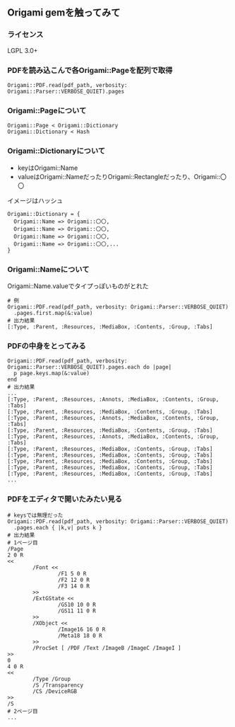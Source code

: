 ## Origami gemを触ってみて

### ライセンス
LGPL 3.0+

### PDFを読み込こんで各Origami::Pageを配列で取得

```
Origami::PDF.read(pdf_path, verbosity: Origami::Parser::VERBOSE_QUIET).pages
```

### Origami::Pageについて

```
Origami::Page < Origami::Dictionary
Origami::Dictionary < Hash
```

### Origami::Dictionaryについて

- keyはOrigami::Name
- valueはOrigami::NameだったりOrigami::Rectangleだったり、Origami::〇〇

イメージはハッシュ
```
Origami::Dictionary = {
  Origami::Name => Origami::〇〇,
  Origami::Name => Origami::〇〇,
  Origami::Name => Origami::〇〇,
  Origami::Name => Origami::〇〇,...
}
```

### Origami::Nameについて

Origami::Name.valueでタイプっぽいものがとれた

```
# 例
Origami::PDF.read(pdf_path, verbosity: Origami::Parser::VERBOSE_QUIET)
  .pages.first.map(&:value)
# 出力結果
[:Type, :Parent, :Resources, :MediaBox, :Contents, :Group, :Tabs]
```
### PDFの中身をとってみる

```
Origami::PDF.read(pdf_path, verbosity: Origami::Parser::VERBOSE_QUIET).pages.each do |page|
  p page.keys.map(&:value)
end
# 出力結果
...
[:Type, :Parent, :Resources, :Annots, :MediaBox, :Contents, :Group, :Tabs]
[:Type, :Parent, :Resources, :MediaBox, :Contents, :Group, :Tabs]
[:Type, :Parent, :Resources, :Annots, :MediaBox, :Contents, :Group, :Tabs]
[:Type, :Parent, :Resources, :MediaBox, :Contents, :Group, :Tabs]
[:Type, :Parent, :Resources, :Annots, :MediaBox, :Contents, :Group, :Tabs]
[:Type, :Parent, :Resources, :MediaBox, :Contents, :Group, :Tabs]
[:Type, :Parent, :Resources, :MediaBox, :Contents, :Group, :Tabs]
[:Type, :Parent, :Resources, :MediaBox, :Contents, :Group, :Tabs]
[:Type, :Parent, :Resources, :MediaBox, :Contents, :Group, :Tabs]
[:Type, :Parent, :Resources, :MediaBox, :Contents, :Group, :Tabs]
...
```

### PDFをエディタで開いたみたい見る

```
# keysでは無理だった
Origami::PDF.read(pdf_path, verbosity: Origami::Parser::VERBOSE_QUIET)
  .pages.each { |k,v| puts k }
# 出力結果
# 1ページ目
/Page
2 0 R
<<
        /Font <<
                /F1 5 0 R
                /F2 12 0 R
                /F3 14 0 R
        >>
        /ExtGState <<
                /GS10 10 0 R
                /GS11 11 0 R
        >>
        /XObject <<
                /Image16 16 0 R
                /Meta18 18 0 R
        >>
        /ProcSet [ /PDF /Text /ImageB /ImageC /ImageI ]
>>
0
4 0 R
<<
        /Type /Group
        /S /Transparency
        /CS /DeviceRGB
>>
/S
# 2ページ目
...
```
